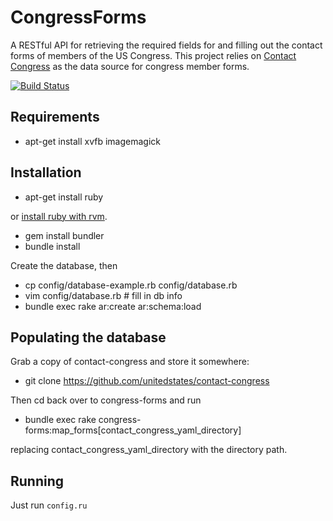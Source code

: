 # CongressForms
A RESTful API for retrieving the required fields for and filling out the contact forms of members of the US Congress.
This project relies on [Contact Congress](https://github.com/unitedstates/contact-congress) as the data source for congress member forms.

[![Build Status](https://travis-ci.org/Hainish/congress-forms.png)](http://travis-ci.org/Hainish/congress-forms)

## Requirements

 - apt-get install xvfb imagemagick

## Installation

 - apt-get install ruby

or [install ruby with rvm](http://rvm.io).

 - gem install bundler
 - bundle install

Create the database, then

 - cp config/database-example.rb config/database.rb
 - vim config/database.rb # fill in db info
 - bundle exec rake ar:create ar:schema:load

## Populating the database

Grab a copy of contact-congress and store it somewhere:

 - git clone https://github.com/unitedstates/contact-congress

Then cd back over to congress-forms and run

 - bundle exec rake congress-forms:map_forms[contact_congress_yaml_directory]

replacing contact_congress_yaml_directory with the directory path.

## Running

Just run `config.ru`
